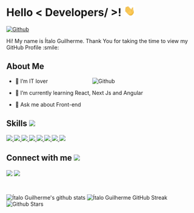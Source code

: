 <h1> Hello < Developers/ >! <img src = "https://github.com/Guilherme99/Guilherme99/blob/main/wave.gif" width = 30px> </h1>
<p align='center'>
</p>


[![Github](https://img.shields.io/github/followers/Guilherme99?label=Follow&style=social)](https://github.com/Guilherme99)

<div size='20px'> Hi! My name is Ítalo Guilherme. Thank You for taking the time to view my GitHub Profile :smile: 
</div>

<h2> About Me </h2>

<img width="55%" align="right" alt="Github" src="https://raw.githubusercontent.com/onimur/.github/master/.resources/git-header.svg" />

- 🔭 I’m IT lover
  
- 🌱 I’m currently learning React, Next Js and Angular
    
- 💬 Ask me about Front-end
  
<h2> Skills <img src = "https://media2.giphy.com/media/QssGEmpkyEOhBCb7e1/giphy.gif?cid=ecf05e47a0n3gi1bfqntqmob8g9aid1oyj2wr3ds3mg700bl&rid=giphy.gif" width = 32px> </h2>
<a href= https://github.com/Guilherme99?tab=repositories&q=&type=&language=python&sort= > <img width ='32px' src ='https://raw.githubusercontent.com/rahulbanerjee26/githubAboutMeGenerator/main/icons/python.svg'> </a>
<a href= https://github.com/Guilherme99?tab=repositories&q=&type=&language=reactjs&sort= > <img width ='32px' src ='https://raw.githubusercontent.com/rahulbanerjee26/githubAboutMeGenerator/main/icons/reactjs.svg'> </a>
<a href= https://github.com/Guilherme99?tab=repositories&q=&type=&language=javascript&sort= > <img width ='32px' src ='https://raw.githubusercontent.com/rahulbanerjee26/githubAboutMeGenerator/main/icons/javascript.svg'> </a>
<a href= https://github.com/Guilherme99?tab=repositories&q=&type=&language=c&sort= > <img width ='32px' src ='https://raw.githubusercontent.com/rahulbanerjee26/githubAboutMeGenerator/main/icons/c.svg'> </a>
<a href= https://github.com/Guilherme99?tab=repositories&q=&type=&language=cpp&sort= > <img width ='32px' src ='https://raw.githubusercontent.com/rahulbanerjee26/githubAboutMeGenerator/main/icons/cpp.svg'> </a>
<a href= https://github.com/Guilherme99?tab=repositories&q=&type=&language=sqlite&sort= > <img width ='32px' src ='https://raw.githubusercontent.com/rahulbanerjee26/githubAboutMeGenerator/main/icons/sqlite.svg'> </a>
<a href= https://github.com/Guilherme99?tab=repositories&q=&type=&language=css&sort= > <img width ='32px' src ='https://raw.githubusercontent.com/rahulbanerjee26/githubAboutMeGenerator/main/icons/css.svg'> </a>
<a href= https://github.com/Guilherme99?tab=repositories&q=&type=&language=html&sort= > <img width ='32px' src ='https://raw.githubusercontent.com/rahulbanerjee26/githubAboutMeGenerator/main/icons/html.svg'> </a>


<h2> Connect with me <img src='https://raw.githubusercontent.com/ShahriarShafin/ShahriarShafin/main/Assets/handshake.gif' width="100px"> </h2>
<a href = 'https://www.linkedin.com/in/italoguilherme/'> <img width = '32px' align= 'center' src="https://raw.githubusercontent.com/Guilherme99/githubAboutMeGenerator/main/icons/linked-in-alt.svg"/></a> 
<a href = 'https://www.github.com/Guilherme99'> <img width = '32px' align= 'center' src="https://raw.githubusercontent.com/Guilherme99/githubAboutMeGenerator/main/icons/github.svg"/></a>
  
<br>
<br>
<br>

![Ítalo Guilherme's github stats](https://github-readme-stats.vercel.app/api?username=Guilherme99&show_icons=true&theme=tokyonight) 
![Ítalo Guilherme GitHub Streak](https://github-readme-streak-stats.herokuapp.com/?user=Guilherme99&theme=tokyonight)
![Github Stars](https://github-readme-stats.vercel.app/api/top-langs/?username=Guilherme99&theme=tokyonight&layout=compact)

<br>

